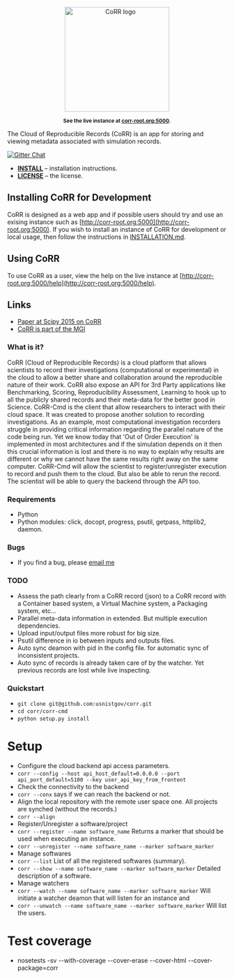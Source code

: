 <p align="center">
    <img src="https://rawgit.com/usnistgov/corr/master/corr-view/frontend/images/logo.svg"
         height="240"
         alt="CoRR logo"
         class="inline">
</p>

<p align="center"><sup><strong>
See the live instance at <a href="http://corr-root.org/">corr-root.org:5000</a>.
</strong></sup></p>

The Cloud of Reproducible Records (CoRR) is an app for storing and
viewing metadata associated with simulation records.

[![Gitter Chat](https://img.shields.io/gitter/room/gitterHQ/gitter.svg)](https://gitter.im/usnistgov/corr)

* **[INSTALL](INSTALLATION.md)** – installation instructions.
* **[LICENSE](LICENSE)** – the license.

## Installing CoRR for Development

CoRR is designed as a web app and if possible users should try and use
an exising instance such as
[http://corr-root.org:5000](http://corr-root.org:5000). If you wish to install
an instance of CoRR for development or local usage, then follow the
instructions in [INSTALLATION.md](INSTALLATION.md).

## Using CoRR

To use CoRR as a user, view the help on the live instance at
[http://corr-root.org:5000/help](http://corr-root.org:5000/help).

## Links

* [Paper at Scipy 2015 on CoRR](http://conference.scipy.org/proceedings/scipy2015/pdfs/yannick_congo.pdf)
* [CoRR is part of the MGI](https://mgi.nist.gov/cloud-reproducible-records)


### What is it?
CoRR (Cloud of Reproducible Records) is a cloud platform that allows scientists to record their investigations (computational or experimental) in the cloud to allow a better share and collaboration around the reproducible nature of their work. CoRR also expose an API for 3rd Party applications like Benchmarking, Scoring, Reproducibility Assessment, Learning to hook up to all the publicly shared records and their meta-data for the better good in Science.
CoRR-Cmd is the client that allow researchers to interact with their cloud space. It was created to propose another solution to recording investigations. As an example, most computational investigation recorders struggle in providing critical information regarding the parallel nature of the code being run. Yet we know today that 'Out of Order Execution' is implemented in most architectures and if the simulation depends on it then this crucial information is lost and there is no way to explain why results are different or why we cannot have the same results right away on the same computer.
CoRR-Cmd will allow the scientist to register/unregister execution to record and push them to the cloud. But also be able to rerun the record. The scientist will be able to query the backend through the API too.

### Requirements
* Python
* Python modules: click, docopt, progress, psutil, getpass, httplib2, daemon.

### Bugs
* If you find a bug, please [email me](mailto:faical.congo@nitst.gov)

### TODO
* Assess the path clearly from a CoRR record (json) to a CoRR record with a Container based system, a Virtual Machine system, a Packaging system, etc...
* Parallel meta-data information in extended. But multiple execution dependencies.
* Upload input/output files more robust for big size.
* Psutil difference in io between inputs and outputs files.
* Auto sync deamon with pid in the config file. for automatic sync of inconsistent projects.
* Auto sync of records is already taken care of by the watcher. Yet previous records are lost while live inspecting.

### Quickstart
* `git clone git@github.com:usnistgov/corr.git`
* `cd corr/corr-cmd`
* `python setup.py install`

# Setup
* Configure the cloud backend api access parameters.
* `corr --config --host api_host_default=0.0.0.0 --port api_port_default=5100 --key user_api_key_from_frontent`
* Check the connectivity to the backend
* `corr --conx` says if we can reach the backend or not.
* Align the local repository with the remote user space one. All projects are synched (without the records.)
* `corr --align`
* Register/Unregister a software/project
* `corr --register --name software_name` Returns a marker that should be used when executing an instance.
* `corr --unregister --name software_name --marker software_marker`
* Manage softwares
* `corr --list` List of all the registered softwares (summary).
* `corr --show --name software_name --marker software_marker` Detailed description of a software.
* Manage watchers
* `corr --watch --name software_name --marker software_marker` Will initiate a watcher deamon that will listen for an instance and
* `corr --unwatch --name software_name --marker software_marker` Will list the users.

# Test coverage
* nosetests -sv --with-coverage --cover-erase --cover-html --cover-package=corr
